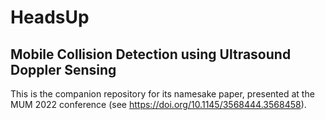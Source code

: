 # HeadsUp

## Mobile Collision Detection using Ultrasound Doppler Sensing

This is the companion repository for its namesake paper, presented at the MUM 2022 conference (see https://doi.org/10.1145/3568444.3568458).
